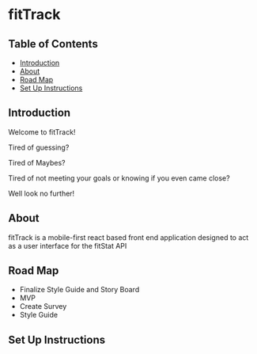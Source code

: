 <h1>fitTrack</h1>

<h2>Table of Contents</h2>
<ul>
<li><a href='#introduction'>Introduction</a></li>
<li><a href='#about'>About</a></li>
<li><a href='#roadmap'>Road Map</a></li>
<!-- <li><a href='#style-guide'>Style Guide</a></li> -->
<li><a href='#set-up'>Set Up Instructions</a></li>
</ul>

<h2 id='introduction'>Introduction</h2>

<p>Welcome to fitTrack!</p>
<p>Tired of guessing?</p>
<p>Tired of Maybes?</p>
<p>Tired of not meeting your goals or knowing if you even came close?</p>
<p>Well look no further!</p>

<h2 id='about'>About</h2>
<p>fitTrack is a mobile-first react based front end application designed to act as a user interface for the fitStat API</p>

<h2 id='roadmap'>Road Map</h2>

<ul>
<li>Finalize Style Guide and Story Board</li>
<li>MVP</li>
<li>Create Survey</li>
<li>Style Guide</li>
</ul>

<!-- <h2 id='style-guide'>Style Guide</h2> -->
<h2 id='set-up'>Set Up Instructions</h2>
